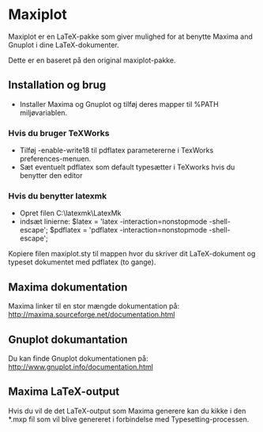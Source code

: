 # Maxiplot

Maxiplot er en LaTeX-pakke som giver mulighed for at benytte Maxima and Gnuplot i dine LaTeX-dokumenter.

Dette er en baseret på den original maxiplot-pakke.

## Installation og brug

- Installer Maxima og Gnuplot og tilføj deres mapper til %PATH miljøvariablen.

### Hvis du bruger TeXWorks
- Tilføj -enable-write18 til pdflatex parametererne i TexWorks preferences-menuen.
- Sæt eventuelt pdflatex som default typesætter i TeXworks hvis du benytter den editor

### Hvis du benytter latexmk
- Opret filen C:\latexmk\LatexMk
- indsæt linierne:
$latex = 'latex -interaction=nonstopmode -shell-escape';
$pdflatex = 'pdflatex -interaction=nonstopmode -shell-escape';

Kopiere filen maxiplot.sty til mappen hvor du skriver dit LaTeX-dokument og typeset dokumentet med pdflatex (to gange).

## Maxima dokumentation

Maxima linker til en stor mængde dokumentation på:
http://maxima.sourceforge.net/documentation.html

## Gnuplot dokumantation

Du kan finde Gnuplot dokumentationen på:
http://www.gnuplot.info/documentation.html

## Maxima LaTeX-output

Hvis du vil de det LaTeX-output som Maxima generere kan du kikke i den *.mxp fil som vil blive genereret i forbindelse med 
Typesetting-processen.
